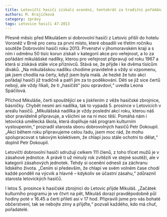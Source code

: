 ```yaml
---
title: Letovičtí hasiči získali ocenění, tentokrát za tradiční pořádání mikulášské nadílky
authors: M. Krajíčková
category: zprávy
tags: Letovice hasiči 47-2013
---
```


Přesně měsíc před Mikulášem si dobrovolní hasiči z Letovic přišli do hotelu Voroněž v Brně pro cenu za první místo, které obsadili ve třetím ročníku soutěže Dobrovolní hasiči roku 2013. Prvenství v jihomoravském kraji a s ním i odměnu 50 tisíc korun získali v kategorii akce pro veřejnost, a to za pořádání mikulášské nadílky, kterou pro veřejnost připravují od roku 1967 a která si získává stále více příznivců. Stává se, že přijde i ke dvěma tisícům diváků. „Na mikulášskou nadílku chodíme pravidelně a vždy si vzpomenu, jak jsem chodila na čerty, když jsem byla malá. Je hezké že tuto akci pořádají hasiči již tradičně a patří jim za to poděkování. Děti se již sice čertů nebojí, ale vždy říkali, že ti „hasičští“ jsou opravdoví,“ uvedla Leona Spáčilová.

Příchod Mikuláše, čerti spouštějící se s jiskřením z věže hasičské zbrojnice, básničky. Chybět nesmí ani nadílka, tak to vypadá 5. prosince v Letovicích v areálu hasičů. „Mikulášská nadílka je vždy poslední akcí roku, kterou náš sbor pravidelně připravuje, a všichni se na ni moc těší. Pomáhá nám i letovická umělecká škola, která doplňuje náš program kulturním vystoupením,“ prozradil starosta sboru dobrovolných hasičů Petr Dokoupil. „Akcí během roku připravujeme celou řadu, jsem moc rád, že mohu spolupracovat s takovým kolektivem, že chlapi jsou stále ochotni to dělat,“ doplnil Petr Dokoupil.

Letovičtí dobrovolní hasiči sdružují celkem 111 členů, z toho třicet mužů je v zásahové jednotce. A právě ti už minulý rok zvítězili ve stejné soutěži, ale v kategorii zásahových jednotek. Tehdy si ocenění odnesli za záchranu lidského života. „Cením si především, že chlapi ve svém volném čase chodí každé pondělí na výcvik a hlavně – kdykoliv se účastní zásahu,“ zdůraznil starosta letovických hasičů.

I letos 5. prosince k hasičské zbrojnici do Letovic přijde Mikuláš. „Začátek kulturního programu je ve čtvrt na pět, Mikuláš dorazí pravděpodobně půl hodiny poté v 16.45 a čerti přiletí asi v 17 hod. Připravili jsme pro vás bohaté občerstvení, tak se nebojte zimy a přijďte,“ pozvali každého, kdo má chuť, pořadatelé.
